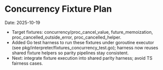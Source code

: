 # Concurrency Fixture Plan

Date: 2025-10-19

- Target fixtures: concurrency/proc_cancel_value, future_memoization, proc_cancelled_outside_error, proc_cancelled_helper.
- Added Go test harness to run these fixtures under goroutine executor (see pkg/interpreter/fixtures_concurrency_test.go); harness now reuses shared fixture helpers so parity pipelines stay consistent.
- Next: integrate fixture execution into shared parity harness; avoid TS fairness cases.
